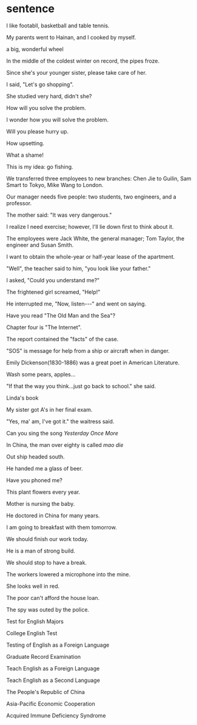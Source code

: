 # sentence

I like footabll, basketball and table tennis.

My parents went to Hainan, and I cooked by myself.

a big, wonderful wheel

In the middle of the coldest winter on record, the pipes froze.

Since she's your younger sister, please take care of her.

I said, "Let's go shopping".

She studied very hard, didn't she?

How will you solve the problem.

I wonder how you will solve the problem.

Will you please hurry up.

How upsetting.

What a shame!

This is my idea: go fishing.

We transferred three employees to new branches: Chen Jie to Guilin, Sam Smart to Tokyo, Mike Wang to London.

Our manager needs five people: two students, two engineers, and a professor.

The mother said: "It was very dangerous."

I realize I need exercise; however, I'll lie down first to think about it.

The employees were Jack White, the general manager; Tom Taylor, the engineer and Susan Smith.

I want to obtain the whole-year or half-year lease of the apartment.

"Well", the teacher said to him, "you look like your father."

I asked, "Could you understand me?"

The frightened girl screamed, "Help!"

He interrupted me, "Now, listen---" and went on saying.

Have you read "The Old Man and the Sea"?

Chapter four is "The Internet".

The report contained the "facts" of the case.

"SOS" is message for help from a ship or aircraft when in danger.

Emily Dickenson(1830-1886) was a great poet in American Literature.

Wash some pears, apples...

"If that the way you think...just go back to school." she said.

Linda's book

My sister got A's in her final exam.

"Yes, ma' am, I've got it." the waitress said.

Can you sing the song *Yesterday Once More*

In China, the man over eighty is called *mao die*

Out ship headed south.

He handed me a glass of beer.

Have you phoned me?

This plant flowers every year.

Mother is nursing the baby.

He doctored in China for many years.

I am going to breakfast with them tomorrow.

We should finish our work today.

He is a man of strong build.

We should stop to have a break.

The workers lowered a microphone into the mine.

She looks well in red.

The poor can't afford the house loan.

The spy was outed by the police.

Test for English Majors

College English Test

Testing of English as a Foreign Language

Graduate Record Examination

Teach English as a Foreign Language

Teach English as a Second Language

The People's Republic of China

Asia-Pacific Economic Cooperation

Acquired Immune Deficiency Syndrome
